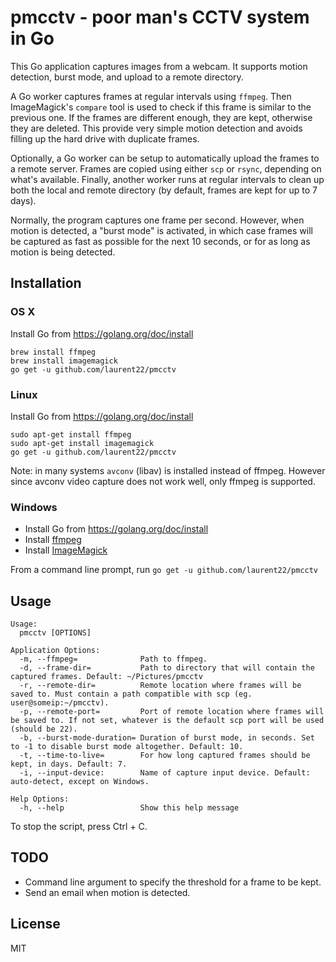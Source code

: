 # pmcctv - poor man's CCTV system in Go

This Go application captures images from a webcam. It supports motion detection, burst mode, and upload to a remote directory.

A Go worker captures frames at regular intervals using `ffmpeg`. Then ImageMagick's `compare` tool is used to check if this frame is similar to the previous one. If the frames are different enough, they are kept, otherwise they are deleted. This provide very simple motion detection and avoids filling up the hard drive with duplicate frames.

Optionally, a Go worker can be setup to automatically upload the frames to a remote server. Frames are copied using either `scp` or `rsync`, depending on what's available. Finally, another worker runs at regular intervals to clean up both the local and remote directory (by default, frames are kept for up to 7 days).

Normally, the program captures one frame per second. However, when motion is detected, a "burst mode" is activated, in which case frames will be captured as fast as possible for the next 10 seconds, or for as long as motion is being detected.

## Installation

### OS X

Install Go from https://golang.org/doc/install

    brew install ffmpeg
    brew install imagemagick
    go get -u github.com/laurent22/pmcctv

### Linux

Install Go from https://golang.org/doc/install

    sudo apt-get install ffmpeg
    sudo apt-get install imagemagick
    go get -u github.com/laurent22/pmcctv

Note: in many systems `avconv` (libav) is installed instead of ffmpeg. However since avconv video capture does not work well, only ffmpeg is supported.
 
### Windows

* Install Go from https://golang.org/doc/install
* Install [ffmpeg](http://ffmpeg.zeranoe.com/builds/)
* Install [ImageMagick](http://www.imagemagick.org/script/binary-releases.php)

From a command line prompt, run `go get -u github.com/laurent22/pmcctv`

## Usage

    Usage:
      pmcctv [OPTIONS]

    Application Options:
      -m, --ffmpeg=              Path to ffmpeg.
      -d, --frame-dir=           Path to directory that will contain the captured frames. Default: ~/Pictures/pmcctv
      -r, --remote-dir=          Remote location where frames will be saved to. Must contain a path compatible with scp (eg. user@someip:~/pmcctv).
      -p, --remote-port=         Port of remote location where frames will be saved to. If not set, whatever is the default scp port will be used (should be 22).
      -b, --burst-mode-duration= Duration of burst mode, in seconds. Set to -1 to disable burst mode altogether. Default: 10.
      -t, --time-to-live=        For how long captured frames should be kept, in days. Default: 7.
      -i, --input-device:        Name of capture input device. Default: auto-detect, except on Windows.

    Help Options:
      -h, --help                 Show this help message
      
To stop the script, press Ctrl + C.

## TODO

* Command line argument to specify the threshold for a frame to be kept.
* Send an email when motion is detected.

## License

MIT
